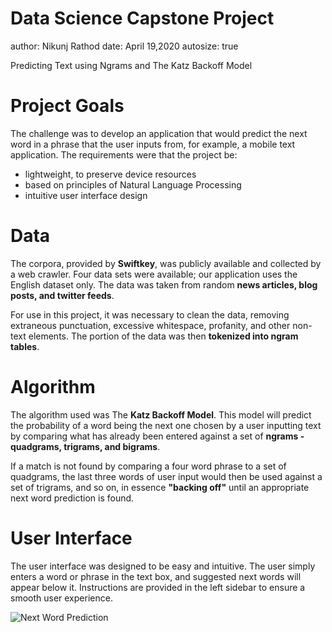 Data Science Capstone Project
========================================================
author: Nikunj Rathod
date: April 19,2020
autosize: true

Predicting Text using Ngrams and The Katz Backoff Model

Project Goals
========================================================

The challenge was to develop an application that would predict the next word in a phrase that the user inputs from, for example, a mobile text application.  The requirements were that the project be:

- lightweight, to preserve device resources
- based on principles of Natural Language Processing
- intuitive user interface design

Data
========================================================
The corpora, provided by **Swiftkey**, was publicly available and collected by a web crawler.  Four data sets were available; our application uses the English dataset only.  The data was taken from random **news articles, blog posts, and twitter feeds**.  

For use in this project, it was necessary to clean the data, removing extraneous punctuation, excessive whitespace, profanity, and other non-text elements.  The portion of the data was then **tokenized into ngram tables**.

Algorithm
========================================================

The algorithm used was The **Katz Backoff Model**.  This model will predict the probability of a word being the next one chosen by a user inputting text by comparing what has already been entered against a set of **ngrams - quadgrams, trigrams, and bigrams**.

If a match is not found by comparing a four word phrase to a set of quadgrams, the last three words of user input would then be used against a set of trigrams, and so on, in essence **"backing off"** until an appropriate next word prediction is found.


User Interface
========================================================
The user interface was designed to be easy and intuitive.  The user simply enters a word or phrase in the text box, and suggested next words will appear below it.  Instructions are provided in the left sidebar to ensure a smooth user experience. 


![Next Word Prediction](Capstone.jpg)

